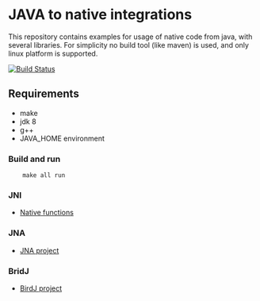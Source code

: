 JAVA to native integrations
===========================

This repository contains examples for usage of native code from java, with several libraries.
For simplicity no build tool (like maven) is used, and only linux platform is supported.

[![Build Status](https://travis-ci.org/szymex/java-native-libs-examples.svg?branch=master)](https://travis-ci.org/szymex/java-native-libs-examples)

## Requirements

- make
- jdk 8
- g++
- JAVA_HOME environment

### Build and run

        make all run


### JNI


* [Native functions](https://docs.oracle.com/javase/8/docs/technotes/guides/jni/spec/functions.html)


### JNA

- [JNA project](https://github.com/java-native-access/jna)


### BridJ

- [BirdJ project](https://github.com/nativelibs4java/BridJ)